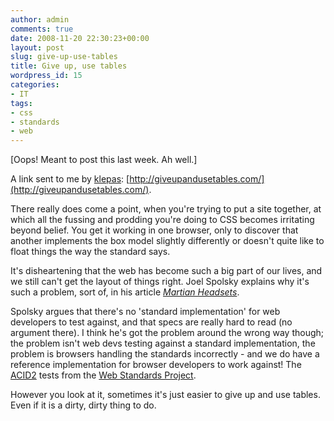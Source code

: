 ```yaml
---
author: admin
comments: true
date: 2008-11-20 22:30:23+00:00
layout: post
slug: give-up-use-tables
title: Give up, use tables
wordpress_id: 15
categories:
- IT
tags:
- css
- standards
- web
---
```


[Oops! Meant to post this last week. Ah well.]

A link sent to me by [klepas](http://klepas.org): [http://giveupandusetables.com/](http://giveupandusetables.com/).

There really does come a point, when you're trying to put a site together, at which all the fussing and prodding you're doing to CSS becomes irritating beyond belief. You get it working in one browser, only to discover that another implements the box model slightly differently or doesn't quite like to float things the way the standard says.

It's disheartening that the web has become such a big part of our lives, and we still can't get the layout of things right. Joel Spolsky explains why it's such a problem, sort of, in his article [_Martian Headsets_](http://www.joelonsoftware.com/items/2008/03/17.html).

Spolsky argues that there's no 'standard implementation' for web developers to test against, and that specs are really hard to read (no argument there). I think he's got the problem around the wrong way though; the problem isn't web devs testing against a standard implementation, the problem is browsers handling the standards incorrectly - and we do have a reference implementation for browser developers to work against! The [ACID2](http://www.webstandards.org/action/acid2/) tests from the [Web Standards Project](http://www.webstandards.org/).

However you look at it, sometimes it's just easier to give up and use tables. Even if it is a dirty, dirty thing to do.
